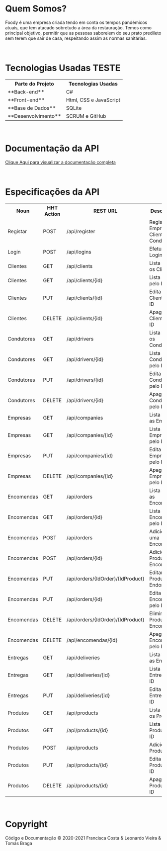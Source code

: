 # Quem Somos?
Foody é uma empresa criada tendo em conta os tempos pandémicos atuais, que tem atacado sobretudo a área da restauração.
Temos como principal objetivo, permitir que as pessoas saboreiem do seu prato predileto sem terem que sair de casa, respeitando assim as normas sanitárias.

<br>

# Tecnologias Usadas TESTE
<table align="center">
  <tr><th align="center">Parte do Projeto</th><th align="center">Tecnologias Usadas</th></tr>
  <tr><td>**Back-end**</td><td>C#</td></tr>
  <tr><td>**Front-end**</td><td>Html, CSS e JavaScript</td></tr>
  <tr><td>**Base de Dados**</td><td>SQLite</td></tr>
  <tr><td>**Desenvolvimento**</td><td>SCRUM e GitHub</td></tr>
</table>
 
<br>
  
# Documentação da API
[Clique Aqui para visualizar a documentação completa](https://documenter.getpostman.com/view/12996380/TW6tMVoi)

<br>

# Especificações da API


<table align="center">
<tr><th align="center">Noun</th><th align="center">HHT Action</th><th align="center">REST URL</th><th align="center">Description</th></tr>
  <tr><td> Registar </td><td> POST </td><td> /api/register </td><td> Registar Empresa, Cliente ou Condutor </td></tr>
  <tr><td> Login </td><td> POST </td><td> /api/logins </td><td> Efetuar Login </td></tr>
  <tr><td> Clientes </td><td> GET </td><td> /api/clients </td><td> Lista todos os Clientes </td></tr>
  <tr><td> Clientes </td><td> GET </td><td> /api/clients/{id} </td><td> Lista Cliente pelo ID </td></tr>
  <tr><td> Clientes </td><td> PUT </td><td> /api/clients/{id} </td><td> Edita um Cliente pelo ID </td></tr>
  <tr><td> Clientes </td><td> DELETE </td><td> /api/clients/{id} </td><td> Apaga um Cliente pelo ID </td></tr>
  <tr><td> Condutores </td><td> GET </td><td> /api/drivers </td><td> Lista todos os Condutores </td></tr>
  <tr><td> Condutores </td><td> GET </td><td> /api/drivers/{id} </td><td> Lista Condutor pelo ID </td></tr>
  <tr><td> Condutores </td><td> PUT </td><td> /api/drivers/{id} </td><td> Edita um Condutor pelo ID </td></tr>
  <tr><td> Condutores </td><td> DELETE </td><td> /api/drivers/{id} </td><td> Apaga um Condutor pelo ID </td></tr>
  <tr><td> Empresas </td><td> GET </td><td> /api/companies </td><td> Lista todos as Empresas </td></tr>
  <tr><td> Empresas </td><td> GET </td><td> /api/companies/{id} </td><td> Lista Empresa pelo ID </td></tr>
  <tr><td> Empresas </td><td> PUT </td><td> /api/companies/{id} </td><td> Edita uma Empresa pelo ID </td></tr>
  <tr><td> Empresas </td><td> DELETE </td><td> /api/companies/{id} </td><td> Apaga uma Empresa pelo ID </td></tr>
  <tr><td> Encomendas </td><td> GET </td><td> /api/orders </td><td> Lista todas as Encomendas </td></tr>
  <tr><td> Encomendas </td><td> GET </td><td> /api/orders/{id} </td><td>  Lista Encomenda pelo ID </td></tr>
  <tr><td> Encomendas </td><td> POST </td><td> /api/orders </td><td> Adiciona uma Encomenda </td></tr>
  <tr><td> Encomendas </td><td> POST </td><td> /api/orders/{id} </td><td> Adicionar Produto a Encomenda </td></tr>
  <tr><td> Encomendas </td><td> PUT </td><td> /api/orders/{IdOrder}/{IdProduct} </td><td> Editar Produto em Endomenda </td></tr>
  <tr><td> Encomendas </td><td> PUT </td><td> /api/orders/{id} </td><td> Edita uma Encomenda pelo ID </td></tr>
  <tr><td> Encomendas </td><td> DELETE </td><td> /api/orders/{IdOrder}/{IdProduct} </td><td> Eliminar Produto de Encomenda </td></tr>
  <tr><td> Encomendas </td><td> DELETE </td><td> /api/encomendas/{id} </td><td> Apaga uma Encomenda pelo ID </td></tr>
  <tr><td> Entregas </td><td> GET </td><td> /api/deliveries </td><td> Lista todos as Entregas </td></tr>
  <tr><td> Entregas </td><td> GET </td><td> /api/deliveries/{id} </td><td> Lista Entrega pelo ID </td></tr>
  <tr><td> Entregas </td><td> PUT </td><td> /api/deliveries/{id} </td><td> Edita uma Entrega pelo ID </td></tr>
  <tr><td> Produtos </td><td> GET </td><td> /api/products </td><td> Lista todos os Produtos </td></tr>
  <tr><td> Produtos </td><td> GET </td><td> /api/products/{id} </td><td> Lista Produto pelo ID </td></tr>
  <tr><td> Produtos </td><td> POST </td><td> /api/products </td><td> Adiciona um Produto </td></tr>
  <tr><td> Produtos </td><td> PUT </td><td> /api/products/{id} </td><td> Edita um Produto pelo ID </td></tr>
  <tr><td> Produtos </td><td> DELETE </td><td> /api/products/{id} </td><td> Apaga um Produto pelo ID </td></tr>
</table>

<br>

# Copyright
Código e Documentação © 2020-2021
Francisca Costa & Leonardo Vieira & Tomás Braga
